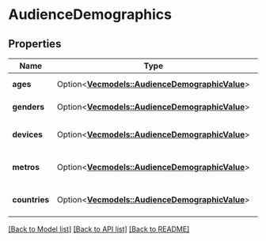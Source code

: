 # AudienceDemographics

## Properties

Name | Type | Description | Notes
------------ | ------------- | ------------- | -------------
**ages** | Option<[**Vec<models::AudienceDemographicValue>**](AudienceDemographicValue.md)> | Ages distribution. | [optional]
**genders** | Option<[**Vec<models::AudienceDemographicValue>**](AudienceDemographicValue.md)> | Gender distribution. | [optional]
**devices** | Option<[**Vec<models::AudienceDemographicValue>**](AudienceDemographicValue.md)> | Device usage distribution. | [optional]
**metros** | Option<[**Vec<models::AudienceDemographicValue>**](AudienceDemographicValue.md)> | Geographic metro area distribution. | [optional]
**countries** | Option<[**Vec<models::AudienceDemographicValue>**](AudienceDemographicValue.md)> | Country area distribution. | [optional]

[[Back to Model list]](../README.md#documentation-for-models) [[Back to API list]](../README.md#documentation-for-api-endpoints) [[Back to README]](../README.md)


